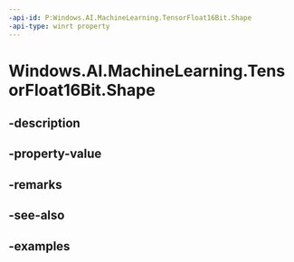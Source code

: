 ```yaml
---
-api-id: P:Windows.AI.MachineLearning.TensorFloat16Bit.Shape
-api-type: winrt property
---
```


<!-- Property syntax.
public IVectorView<long> Shape { get; }
-->

# Windows.AI.MachineLearning.TensorFloat16Bit.Shape

## -description

## -property-value

## -remarks

## -see-also

## -examples

